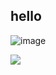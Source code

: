 ## hello

![image](https://encrypted-tbn0.gstatic.com/images?q=tbn:ANd9GcS5gNuIAb__tptA0QHpxisWbSc46w7k4phPLA&usqp=CAU)

<img src="https://encrypted-tbn0.gstatic.com/images?q=tbn:ANd9GcS5gNuIAb__tptA0QHpxisWbSc46w7k4phPLA&usqp=CAU" />